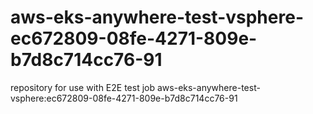 # aws-eks-anywhere-test-vsphere-ec672809-08fe-4271-809e-b7d8c714cc76-91
repository for use with E2E test job aws-eks-anywhere-test-vsphere:ec672809-08fe-4271-809e-b7d8c714cc76-91
